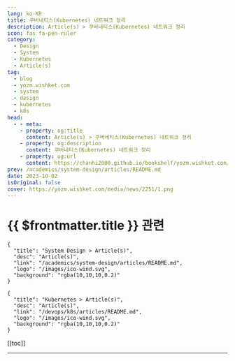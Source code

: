 ```yaml
---
lang: ko-KR
title: 쿠버네티스(Kubernetes) 네트워크 정리
description: Article(s) > 쿠버네티스(Kubernetes) 네트워크 정리
icon: fas fa-pen-ruler
category: 
  - Design
  - System
  - Kubernetes
  - Article(s)
tag: 
  - blog
  - yozm.wishket.com
  - system
  - design
  - kubernetes
  - k8s
head:
  - - meta:
    - property: og:title
      content: Article(s) > 쿠버네티스(Kubernetes) 네트워크 정리
    - property: og:description
      content: 쿠버네티스(Kubernetes) 네트워크 정리
    - property: og:url
      content: https://chanhi2000.github.io/bookshelf/yozm.wishket.com/2251.html
prev: /academics/system-design/articles/README.md
date: 2023-10-02
isOriginal: false
cover: https://yozm.wishket.com/media/news/2251/1.png
---
```


# {{ $frontmatter.title }} 관련

```component VPCard
{
  "title": "System Design > Article(s)",
  "desc": "Article(s)",
  "link": "/academics/system-design/articles/README.md",
  "logo": "/images/ico-wind.svg",
  "background": "rgba(10,10,10,0.2)"
}
```

```component VPCard
{
  "title": "Kubernetes > Article(s)",
  "desc": "Article(s)",
  "link": "/devops/k8s/articles/README.md",
  "logo": "/images/ico-wind.svg",
  "background": "rgba(10,10,10,0.2)"
}
```

[[toc]]

---

<SiteInfo
  name="쿠버네티스(Kubernetes) 네트워크 정리 | 요즘IT"
  desc="Kubernetes 네트워크는 크게 4가지로 분류된다. 이번 글에서는 쿠버네티스 네트워크에 대해 정리해 보았다. 1) 서로 결합된 컨테이너와 컨테이너 간 통신, 2) Pod와 Pod 간의 통신,  3) Pod와 Service간의 통신, 4) 외부와 Service간의 통신"
  url="https://yozm.wishket.com/magazine/detail/2251/"
  logo="https://yozm.wishket.com/static/renewal/img/global/gnb_yozmit.svg"
  preview="https://yozm.wishket.com/media/news/2251/1.png"/>

<!-- TODO: 작성 -->

